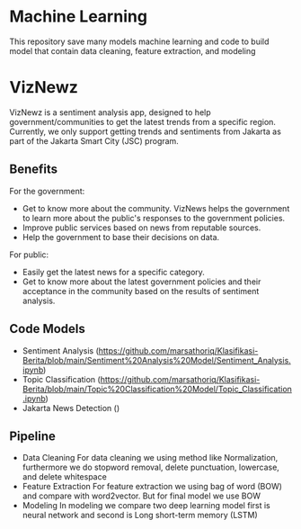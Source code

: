 # Machine Learning
This repository save many models machine learning and code to build model that contain data cleaning, feature extraction, and modeling

# VizNewz
VizNewz is a sentiment analysis app, designed to help government/communities to get the latest trends from a specific region. Currently, we only support getting trends and sentiments from Jakarta as part of the Jakarta Smart City (JSC) program.

## Benefits
For the government:
- Get to know more about the community. VizNews helps the government to learn more about the public's responses to the government policies.
- Improve public services based on news from reputable sources.
- Help the government to base their decisions on data.

For public:
- Easily get the latest news for a specific category.
- Get to know more about the latest government policies and their acceptance in the community based on the results of sentiment analysis.

## Code Models
- Sentiment Analysis (https://github.com/marsathoriq/Klasifikasi-Berita/blob/main/Sentiment%20Analysis%20Model/Sentiment_Analysis.ipynb)
- Topic Classification (https://github.com/marsathoriq/Klasifikasi-Berita/blob/main/Topic%20Classification%20Model/Topic_Classification.ipynb)
- Jakarta News Detection ()

## Pipeline
- Data Cleaning
For data cleaning we using method like Normalization, furthermore we do stopword removal, delete punctuation, lowercase, and delete whitespace
- Feature Extraction
For feature extraction we using bag of word (BOW) and compare with word2vector. But for final model we use BOW
- Modeling
In modeling we compare two deep learning model first is neural network and second is Long short-term memory (LSTM)
